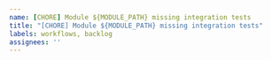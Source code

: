 ```yaml
---
name: [CHORE] Module ${MODULE_PATH} missing integration tests
title: "[CHORE] Module ${MODULE_PATH} missing integration tests"
labels: workflows, backlog
assignees: ''
---
```




